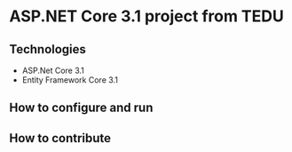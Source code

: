 # ASP.NET Core 3.1 project from TEDU
## Technologies
- ASP.Net Core 3.1
- Entity Framework Core 3.1
## How to configure and run
## How to contribute